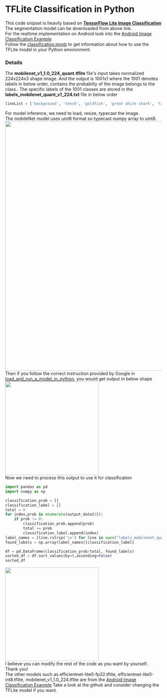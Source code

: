 # TFLite Classification in Python

This code snipset is heavily based on <b><a href="https://www.tensorflow.org/lite/examples/image_classification/overview">TensorFlow Lite Image Classification</a></b><br>
The segmentation model can be downloaded from above link.<br>
For the realtime implementation on Android look into the <a href="https://github.com/tensorflow/examples/tree/master/lite/examples/image_classification/android">Android Image Classification Example</a><br>
Follow the <a href="https://github.com/joonb14/TFLiteClassification/blob/main/classification.ipynb">classification.ipynb</a> to get information about how to use the TFLite model in your Python environment.<br>

### Details
The <b>mobilenet_v1_1.0_224_quant.tflite</b> file's input takes normalized 224x224x3 shape image. And the output is 1001x1 where the 1001 denotes labels in below order, contains the probabilty of the image belongs to the class.. The specific labels of the 1001 classes are stored in the <b>labels_mobilenet_quant_v1_224.txt</b> file in below  order<br>
```python
lineList = ['background', 'tench', 'goldfish', 'great white shark', 'tiger shark', 'hammerhead', 'electric ray', 'stingray', 'cock', 'hen', 'ostrich', 'brambling', 'goldfinch', 'house finch', 'junco', 'indigo bunting', ...]
```
For model inference, we need to load, resize, typecast the image.<br>
The mobileNet model uses uint8 format so typecast numpy array to uint8.<br>
<img src="https://user-images.githubusercontent.com/30307587/110282617-23097d80-8022-11eb-8ca3-4bf23b1a6b68.png" width=800px/><br>
Then if you follow the correct instruction provided by Google in <a href="https://www.tensorflow.org/lite/guide/inference#load_and_run_a_model_in_python">load_and_run_a_model_in_python</a>, you would get output in below shape<br>
<img src="https://user-images.githubusercontent.com/30307587/110282313-9eb6fa80-8021-11eb-9668-87ef47202c59.png" width=300px/><br>
Now we need to process this output to use it for classification<br>

```python
import pandas as pd
import numpy as np

classification_prob = []
classification_label = []
total = 0
for index,prob in enumerate(output_data[0]):
    if prob != 0:
        classification_prob.append(prob)
        total += prob
        classification_label.append(index)
label_names = [line.rstrip('\n') for line in open("labels_mobilenet_quant_v1_224.txt")]
found_labels = np.array(label_names)[classification_label]

df = pd.DataFrame(classification_prob/total, found_labels)
sorted_df = df.sort_values(by=0,ascending=False)
sorted_df
```
<img src="https://user-images.githubusercontent.com/30307587/110282542-010ffb00-8022-11eb-8746-7047a7386787.png" width=300px/><br>
I believe you can modify the rest of the code as you want by yourself.<br>
Thank you!<br>
The other models such as efficientnet-lite0-fp32.tflite, efficientnet-lite0-int8.tflite, mobilenet_v1_1.0_224.tflite are from the <a href="https://github.com/tensorflow/examples/tree/master/lite/examples/image_classification/android">Android Image Classification Example</a> Take a look at the github and consider changing the TFLite model if you want.